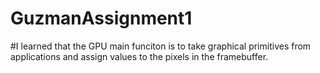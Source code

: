 # GuzmanAssignment1
#I learned that the GPU main funciton is to take graphical primitives from applications and assign values to the pixels in the framebuffer. 